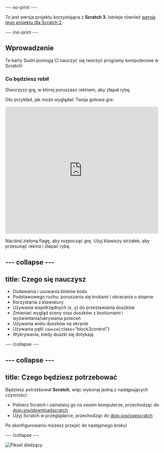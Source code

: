 --- no-print ---

To jest wersja projektu korzystająca z **Scratch 3**. Istnieje również [wersja tego projektu dla Scratch 2](https://projects.raspberrypi.org/pl-PL/projects/cd-beginner-scratch-sushi-scratch2).

--- /no-print ---

## Wprowadzenie

Te karty Sushi pomogą Ci nauczyć się tworzyć programy komputerowe w Scratch!

### Co będziesz robił

Stworzysz grę, w której poruszasz rekinem, aby złapał rybę.

Oto przykład, jak może wyglądać Twoja gotowa gra:

<div class="scratch-preview">
  <iframe allowtransparency="true" width="485" height="402" src="https://scratch.mit.edu/projects/embed/349203098/?autostart=false" frameborder="0"></iframe>
</div>

Naciśnij zieloną flagę, aby rozpocząć grę. Użyj klawiszy strzałek, aby przesunąć rekina i złapać rybę.

--- collapse ---
---
title: Czego się nauczysz
---

+ Dodawania i usuwania bloków kodu
+ Podstawowego ruchu: poruszania się krokami i obracania o stopnie
+ Korzystania z klawiatury
+ Używania współrzędnych (x, y) do przestawiania duszków
+ Zmieniać wygląd sceny oraz duszków z kostiumami i wyświetlania/ukrywania poleceń
+ Używania wielu duszków na ekranie
+ Używania pętli `zawsze`{:class="block3control"}
+ Wykrywania, kiedy duszki się dotykają

--- /collapse ---

--- collapse ---
---
title: Czego będziesz potrzebować
---

Będziesz potrzebował **Scratch**, więc wykonaj jedną z następujących czynności:

+ Pobierz Scratch i zainstaluj go na swoim komputerze, przechodząc do [dojo.soy/downloadscratch](http://dojo.soy/downloadscratch)
+ Użyj Scratch w przeglądarce, przechodząc do [dojo.soy/usescratch](http://dojo.soy/usescratch)

Po skonfigurowaniu możesz przejść do następnego kroku!

--- /collapse ---

![Piksel śledzący](http://code.org/api/hour/begin_coderdojo_sushi.png)